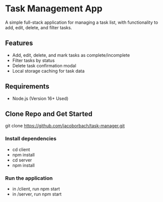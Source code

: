 # Task Management App

A simple full-stack application for managing a task list, with functionality to add, edit, delete, and filter tasks.

## Features
- Add, edit, delete, and mark tasks as complete/incomplete
- Filter tasks by status
- Delete task confirmation modal
- Local storage caching for task data

## Requirements 
- Node.js (Version 16+ Used)

## Clone Repo and Get Started
git clone https://github.com/jacoborbach/task-manager.git

### Install dependencies
- cd client
- npm install
- cd server
- npm install

### Run the application
- in /client, run npm start
- in /server, run npm start
